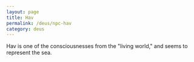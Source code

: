 ```yaml
---
layout: page
title: Hav
permalink: /deus/npc-hav
category: deus
---
```

Hav is one of the consciousnesses from the &quot;living world,&quot; and seems to represent the sea.
